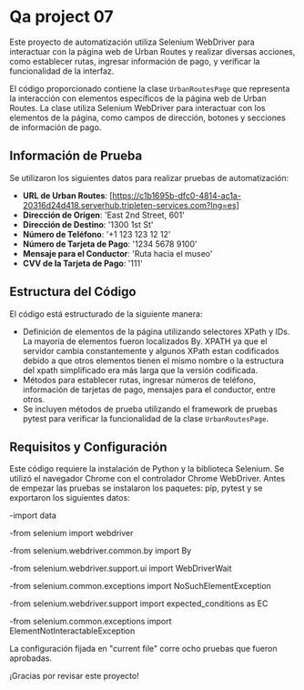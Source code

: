 # Qa project 07 

Este proyecto de automatización utiliza Selenium WebDriver para interactuar con la página web de Urban Routes y realizar diversas acciones, como establecer rutas, ingresar información de pago, y verificar la funcionalidad de la interfaz.

El código proporcionado contiene la clase `UrbanRoutesPage` que representa la interacción con elementos específicos de la página web de Urban Routes. La clase utiliza Selenium WebDriver para interactuar con los elementos de la página, como campos de dirección, botones y secciones de información de pago.

## Información de Prueba

Se utilizaron los siguientes datos para realizar pruebas de automatización:

- **URL de Urban Routes**: [https://c1b1695b-dfc0-4814-ac1a-20316d24d418.serverhub.tripleten-services.com?lng=es]
- **Dirección de Origen**: 'East 2nd Street, 601'
- **Dirección de Destino**: '1300 1st St'
- **Número de Teléfono**: '+1 123 123 12 12'
- **Número de Tarjeta de Pago**: '1234 5678 9100'
- **Mensaje para el Conductor**: 'Ruta hacia el museo'
- **CVV de la Tarjeta de Pago**: '111'

## Estructura del Código

El código está estructurado de la siguiente manera:

- Definición de elementos de la página utilizando selectores XPath y IDs. La mayoría de elementos fueron localizados By. XPATH ya que el servidor cambia constantemente y algunos XPath estan codificados debido a que otros elementos tienen el mismo nombre o la estructura del xpath simplificado era más larga que la versión codificada.
- Métodos para establecer rutas, ingresar números de teléfono, información de tarjetas de pago, mensajes para el conductor, entre otros.
- Se incluyen métodos de prueba utilizando el framework de pruebas pytest para verificar la funcionalidad de la clase `UrbanRoutesPage`.

## Requisitos y Configuración

Este código requiere la instalación de Python y la biblioteca Selenium. Se utilizó el navegador Chrome con el controlador Chrome WebDriver.
Antes de empezar las pruebas se instalaron los paquetes: pip, pytest y se exportaron los siguientes datos:

-import data

-from selenium import webdriver

-from selenium.webdriver.common.by import By

-from selenium.webdriver.support.ui import WebDriverWait

-from selenium.common.exceptions import NoSuchElementException

-from selenium.webdriver.support import expected_conditions as EC

-from selenium.common.exceptions import ElementNotInteractableException


La configuración fijada en "current file" corre ocho pruebas que fueron aprobadas.


¡Gracias por revisar este proyecto!
